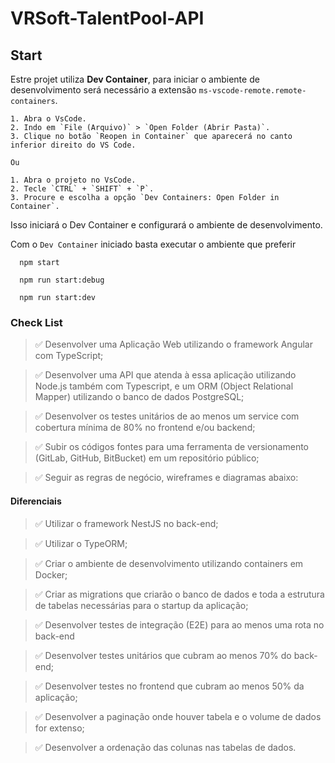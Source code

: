 # VRSoft-TalentPool-API

## Start

Estre projet utiliza **Dev Container**, para iniciar o ambiente de desenvolvimento será necessário a extensão `ms-vscode-remote.remote-containers`.

    1. Abra o VsCode.
    2. Indo em `File (Arquivo)` > `Open Folder (Abrir Pasta)`.
    3. Clique no botão `Reopen in Container` que aparecerá no canto inferior direito do VS Code.

    Ou

    1. Abra o projeto no VsCode.
    2. Tecle `CTRL` + `SHIFT` + `P`.
    3. Procure e escolha a opção `Dev Containers: Open Folder in Container`.

Isso iniciará o Dev Container e configurará o ambiente de desenvolvimento.

Com o `Dev Container` iniciado basta executar o ambiente que preferir

```
  npm start
```

```
  npm run start:debug
```

```
  npm run start:dev
```

### Check List

> ✅ Desenvolver uma Aplicação Web utilizando o framework Angular com TypeScript;

> ✅ Desenvolver uma API que atenda à essa aplicação utilizando Node.js também com
> Typescript, e um ORM (Object Relational Mapper) utilizando o banco de dados
> PostgreSQL;

> ✅ Desenvolver os testes unitários de ao menos um service com cobertura mínima
> de 80% no frontend e/ou backend;

> ✅ Subir os códigos fontes para uma ferramenta de versionamento (GitLab, GitHub,
> BitBucket) em um repositório público;

> ✅ Seguir as regras de negócio, wireframes e diagramas abaixo:

#### Diferenciais

> ✅ Utilizar o framework NestJS no back-end;

> ✅ Utilizar o TypeORM;

> ✅ Criar o ambiente de desenvolvimento utilizando containers em Docker;

> ✅ Criar as migrations que criarão o banco de dados e toda a estrutura de tabelas necessárias para o startup da aplicação;

> ✅ Desenvolver testes de integração (E2E) para ao menos uma rota no back-end

> ✅ Desenvolver testes unitários que cubram ao menos 70% do back-end;

> ✅ Desenvolver testes no frontend que cubram ao menos 50% da aplicação;

> ✅ Desenvolver a paginação onde houver tabela e o volume de dados for extenso;

> ✅ Desenvolver a ordenação das colunas nas tabelas de dados.
